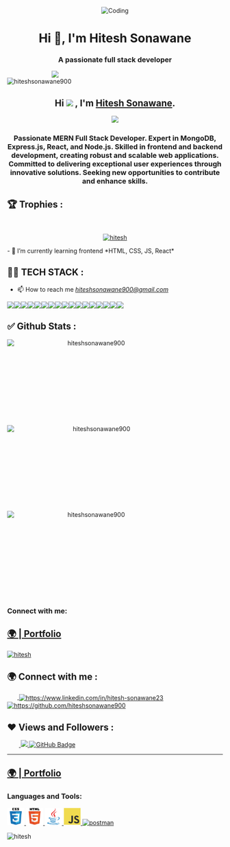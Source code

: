 <p align="center"><img src="[https://www.lambdatest.com/resources/images/news24.gif](https://globaleducation.s3.ap-south-1.amazonaws.com/globaledu/gif/front-end-development.gif)"  alt="Coding" width="100%"height="500"></p>
<h1 align="center">Hi 👋, I'm Hitesh Sonawane</h1>
<h3 align="center">A passionate full stack developer</h3>
<img align = "right" width = "400" src="https://www.lambdatest.com/resources/images/news24.gif">
<p align="left"> <img src="https://komarev.com/ghpvc/?username=hiteshsonawane900&label=Profile%20views&color=0e75b6&style=flat" alt="hiteshsonawane900" /> </p>

<h2 align="center">
  Hi <img src="https://media.giphy.com/media/hvRJCLFzcasrR4ia7z/giphy.gif" width="28"> , I'm <a href="https://github.com/hiteshsonawane900" target="_blank" rel="noopener noreferrer">Hitesh Sonawane</a>.
</h2>
<p align="center">
  <img src="https://readme-typing-svg.herokuapp.com/?lines=Full%20Stack%20MERN%20Developer;&center=true&width=500&height=50">
</p>

<h3 align="center">Passionate MERN Full Stack Developer. Expert in MongoDB, Express.js, React, and Node.js. Skilled in frontend and backend development, creating robust and scalable web applications. Committed to delivering exceptional user experiences through innovative solutions. Seeking new opportunities to contribute and enhance skills.</h3>

<!-- new file -->

## 🏆 Trophies :
<br/>
<p align="center"> <a href="https://github.com/ryo-ma/github-profile-trophy"><img src="https://github-profile-trophy.vercel.app/?username=hiteshsonawane900&theme=onedark" alt="hitesh" /></a> </p>
- 🌱 I’m currently learning frontend *HTML, CSS, JS, React*

## 👨‍💻 TECH STACK :
- 📫 How to reach me *hiteshsonawane900@gmail.com*

<div align="center" style="display: flex; flex-wrap: wrap;">
<img src="https://img.shields.io/badge/react-%2320232a.svg?style=for-the-badge&logo=react&logoColor=%2361DAFB" />
<img src="https://img.shields.io/badge/React_Router-CA4245?style=for-the-badge&logo=react-router&logoColor=white" />
<img src="https://img.shields.io/badge/redux-%23593d88.svg?style=for-the-badge&logo=redux&logoColor=white" />
<img src="https://img.shields.io/badge/chakra-%234ED1C5.svg?style=for-the-badge&logo=chakraui&logoColor=white" />
<img src="https://img.shields.io/badge/MongoDB-%234ea94b.svg?style=for-the-badge&logo=mongodb&logoColor=white" />
<img src="https://img.shields.io/badge/HTML5-E34F26?style=for-the-badge&logo=html5&logoColor=white" />
<img src="https://img.shields.io/badge/CSS3-1572B6?style=for-the-badge&logo=css3&logoColor=white" />
<img src="https://img.shields.io/badge/JavaScript-323330?style=for-the-badge&logo=javascript&logoColor=F7DF1E" />
<img src="https://img.shields.io/badge/Bootstrap-563D7C?style=for-the-badge&logo=bootstrap&logoColor=white" />
<img src="https://img.shields.io/badge/Tailwind_CSS-38B2AC?style=for-the-badge&logo=tailwind-css&logoColor=white" />
<img src="https://img.shields.io/badge/Node.js-339933?style=for-the-badge&logo=nodedotjs&logoColor=white" />
<img src="https://img.shields.io/badge/Express.js-000000?style=for-the-badge&logo=express&logoColor=white" />
<img src="https://img.shields.io/badge/java-%23ED8B00.svg?style=for-the-badge&logo=java&logoColor=white" />
<img src="https://img.shields.io/badge/npm-CB3837?style=for-the-badge&logo=npm&logoColor=white" />
<img src="https://img.shields.io/badge/GitHub-100000?style=for-the-badge&logo=github&logoColor=white" />
<img src="https://img.shields.io/badge/GIT-E44C30?style=for-the-badge&logo=git&logoColor=white" />
<img src="https://img.shields.io/badge/vite-%23646CFF.svg?style=for-the-badge&logo=vite&logoColor=white" />
</div>

## ✅ Github Stats :

<div align="center" style="display: flex; flex-wrap: wrap;">

<img width="400px" height="200px" align="center" src="https://github-readme-stats.vercel.app/api?username=hiteshsonawane900&theme=neon&border_radius=2.7&show_icons=true" alt="hiteshsonawane900" />

<img width="425px" height="200px" align="center" src="https://github-readme-streak-stats.herokuapp.com/?user=hiteshsonawane900&theme=neon&border_radius=2.7&date_format=M%20j%5B%2C%20Y%5D" alt="hiteshsonawane900" />

<img width="400px" height="200px" align="center" src="https://github-readme-stats.vercel.app/api/top-langs/?username=hiteshsonawane900&theme=neon&border_radius=2.7" alt="hiteshsonawane900" />

</div>
<h3 align="left">Connect with me:</h3>
<p align="left">
<h2><a href="https://hiteshsonawane900.github.io/">🌍 | Portfolio </a></h2>
<a href="https://www.linkedin.com/in/hitesh-sonawane23" target="blank"><img align="center" src="https://raw.githubusercontent.com/rahuldkjain/github-profile-readme-generator/master/src/images/icons/Social/linked-in-alt.svg" alt="hitesh" height="30" width="40" /></a>
</p>

<h2>🌍 Connect with me :</h2>
   <p align="left">
    &nbsp;&nbsp;&nbsp;&nbsp;&nbsp;&nbsp;<a href="https://www.linkedin.com/in/hitesh-sonawane23" target="blank">
            <img align="center"
                src="https://img.icons8.com/3d-fluency/94/linkedin.png"
                alt="https://www.linkedin.com/in/hitesh-sonawane23" width="40px" />
        </a>
        <a href="https://github.com/hiteshsonawane900" target="blank">
            <img align="center"
                src="https://img.icons8.com/3d-fluency/94/github.png"
                alt="https://github.com/hiteshsonawane900" width="40px"/>
        </a>
    </p>
    <h2>❤ Views and Followers :</h2>
    &nbsp;&nbsp;&nbsp;&nbsp;&nbsp;&nbsp;&nbsp;<a href="https://github.com/Bharat-Shaw/github-profile-views-counter">
        <img src="https://komarev.com/ghpvc/?username=hiteshsonawane900" >
    </a>
    <a href="https://github.com/hiteshsonawane900?tab=followers">
        <img src="https://img.shields.io/github/followers/hiteshsonawane900?label=Followers&style=social" alt="GitHub Badge">
    </a>
    <hr />
    <h2><a href="https:/hiteshsonawane900.github.io/">🌍 | Portfolio </a></h2>
<h3 align="left">Languages and Tools:</h3>
<p align="left"> <a href="https://www.w3schools.com/css/" target="_blank" rel="noreferrer"> <img src="https://raw.githubusercontent.com/devicons/devicon/master/icons/css3/css3-original-wordmark.svg" alt="css3" width="40" height="40"/> </a> <a href="https://www.w3.org/html/" target="_blank" rel="noreferrer"> <img src="https://raw.githubusercontent.com/devicons/devicon/master/icons/html5/html5-original-wordmark.svg" alt="html5" width="40" height="40"/> </a> <a href="https://www.java.com" target="_blank" rel="noreferrer"> <img src="https://raw.githubusercontent.com/devicons/devicon/master/icons/java/java-original.svg" alt="java" width="40" height="40"/> </a> <a href="https://developer.mozilla.org/en-US/docs/Web/JavaScript" target="_blank" rel="noreferrer"> <img src="https://raw.githubusercontent.com/devicons/devicon/master/icons/javascript/javascript-original.svg" alt="javascript" width="40" height="40"/> </a> <a href="https://postman.com" target="_blank" rel="noreferrer"> <img src="https://www.vectorlogo.zone/logos/getpostman/getpostman-icon.svg" alt="postman" width="40" height="40"/> </a> </p>

<!--
**Bharat-Shaw/Bharat-Shaw** is a ✨ _special_ ✨ repository because its `README.md` (this file) appears on your GitHub profile.
<p><img align="left" src="https://github-readme-stats.vercel.app/api/top-langs?username=hiteshsonawane900&show_icons=true&locale=en&layout=compact" alt="hitesh" /></p>

Here are some ideas to get you started:
<p>&nbsp;<img align="center" src="https://github-readme-stats.vercel.app/api?username=hiteshsonawane900&show_icons=true&locale=en" alt="hitesh" /></p>

- 🔭 I'm currently working on ...
- 🌱 I'm currently learning ...
- 👯 I'm looking to collaborate on ...
- 🤔 I'm looking for help with ...
- 💬 Ask me about ...
- 📫 How to reach me: ...
- 😄 Pronouns: ...
- ⚡ Fun fact: ...
-->
<p><img align="center" src="https://github-readme-streak-stats.herokuapp.com/?user=hiteshsonawane900&" alt="hitesh" /></p>
